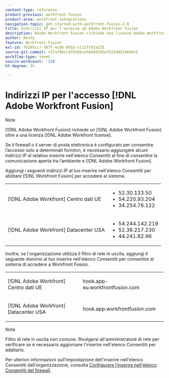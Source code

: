 ```yaml
---
content-type: reference
product-previous: workfront-fusion
product-area: workfront-integrations
navigation-topic: get-started-with-workfront-fusion-2-0
title: Indirizzi IP per l'accesso ad Adobe Workfront Fusion
description: Adobe Workfront Fusion richiede una licenza Adobe Workfront Fusion oltre a una licenza Adobe Workfront.
author: Becky
feature: Workfront Fusion
exl-id: f6295cc7-367f-4c8b-891b-cc11ff42a225
source-git-commit: c57a796ccbfb36bce58d49345e7515dd524604c5
workflow-type: tm+mt
source-wordcount: '158'
ht-degree: 3%

---
```


# Indirizzi IP per l&#39;accesso [!DNL Adobe Workfront Fusion]

>[!NOTE]
>
>[!DNL Adobe Workfront Fusion] richiede un [!DNL Adobe Workfront Fusion] oltre a una licenza [!DNL Adobe Workfront license].

Se il firewall o il server di posta elettronica è configurato per consentire l’accesso solo a determinati fornitori, è necessario aggiungere alcuni indirizzi IP al relativo inserire nell&#39;elenco Consentiti al fine di consentire la comunicazione aperta tra l’ambiente e [!DNL Adobe Workfront Fusion].

Aggiungi i seguenti indirizzi IP al tuo inserire nell&#39;elenco Consentiti per abilitare [!DNL Workfront Fusion] per accedere al sistema.

<table style="table-layout:auto"> 
 <col> 
 <col> 
 <tbody> 
  <tr> 
   <td role="rowheader">[!DNL Adobe Workfront] Centro dati UE</td> 
   <td> 
    <ul> 
     <li>52.30.133.50</li> 
     <li>54.220.93.204</li> 
     <li>34.254.76.122</li> 
    </ul> </td> 
  </tr> 
  <tr> 
   <td role="rowheader"> <p>[!DNL Adobe Workfront] Datacenter USA</p> </td> 
   <td> 
    <ul> 
     <li>54.244.142.219</li> 
     <li>52.39.217.230</li> 
     <li>44.241.82.96</li> 
    </ul> </td> 
  </tr> 
 </tbody> 
</table>

Inoltre, se l&#39;organizzazione utilizza il filtro di rete in uscita, aggiungi il seguente dominio al tuo inserire nell&#39;elenco Consentiti per consentire al sistema di accedere a Workfront Fusion.

<table style="table-layout:auto">
 <col> 
 <col> 
 <tbody> 
  <tr> 
   <td role="rowheader">[!DNL Adobe Workfront] Centro dati UE</td> 
   <td> <p> hook.app-eu.workfrontfusion.com </p> </td> 
  </tr> 
  <tr> 
   <td role="rowheader"> <p>[!DNL Adobe Workfront] Datacenter USA</p> </td> 
   <td> <p>hook.app.workfrontfusion.com </p> </td> 
  </tr> 
 </tbody> 
</table>

>[!NOTE]
>
>Filtro di rete in uscita non comune. Rivolgersi all&#39;amministratore di rete per verificare se è necessario aggiornare l&#39;inserire nell&#39;elenco Consentiti per adattarlo.

Per ulteriori informazioni sull&#39;impostazione dell&#39;inserire nell&#39;elenco Consentiti dell&#39;organizzazione, consulta [Configurare l’inserire nell&#39;elenco Consentiti del firewall](../../administration-and-setup/get-started-wf-administration/configure-your-firewall.md).
